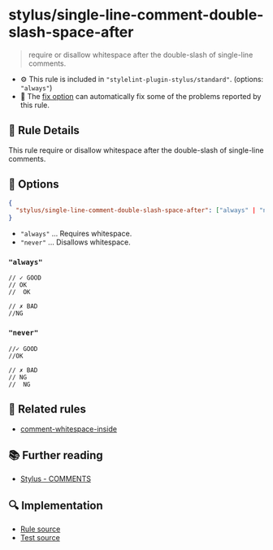 # stylus/single-line-comment-double-slash-space-after

> require or disallow whitespace after the double-slash of single-line comments.

- :gear: This rule is included in `"stylelint-plugin-stylus/standard"`. (options: `"always"`)
- :wrench: The [fix option](https://stylelint.io/user-guide/usage/options#fix) can automatically fix some of the problems reported by this rule.

## :book: Rule Details

This rule require or disallow whitespace after the double-slash of single-line comments.

## :wrench: Options

```json
{
  "stylus/single-line-comment-double-slash-space-after": ["always" | "never"]
}
```

- `"always"` ... Requires whitespace.
- `"never"` ... Disallows whitespace.

### `"always"`

<stylelint-code-block fix :rules="{ 'stylus/single-line-comment-double-slash-space-after': 'always' }">

```styl
// ✓ GOOD
// OK
//  OK

// ✗ BAD
//NG
```

</stylelint-code-block>

### `"never"`

<stylelint-code-block fix :rules="{ 'stylus/single-line-comment-double-slash-space-after': 'never' }">

```styl
//✓ GOOD
//OK

// ✗ BAD
// NG
//  NG
```

</stylelint-code-block>

## :couple: Related rules

- [comment-whitespace-inside]

## :books: Further reading

- [Stylus - COMMENTS]

[comment-whitespace-inside]: https://stylelint.io/user-guide/rules/comment-whitespace-inside
[Stylus - COMMENTS]: https://stylus-lang.com/docs/comments.html

## :mag: Implementation

- [Rule source](https://github.com/stylus/stylelint-stylus/blob/main/lib/rules/single-line-comment-double-slash-space-after.js)
- [Test source](https://github.com/stylus/stylelint-stylus/blob/main/tests/lib/rules/single-line-comment-double-slash-space-after.js)
